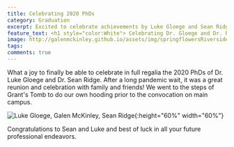 ```yaml
---
title: Celebrating 2020 PhDs
category: Graduation
excerpt: Excited to celebrate achievements by Luke Gloege and Sean Ridge
feature_text: <h1 style="color:White"> Celebrating Dr. Gloege and Dr. Ridge </h1>
image: http://galenmckinley.github.io/assets/img/springflowersRiversidepark2020.jpg
tags: 
comments: true
---
```


What a joy to finally be able to celebrate in full regalia the 2020 PhDs of Dr. Luke Gloege and Dr. Sean Ridge. After a long pandemic wait, it was a great reunion and celebration with family and friends! We went to the steps of Grant's Tomb to do our own hooding prior to the convocation on main campus. 

![Luke Gloege, Galen McKinley, Sean Ridge]({{site.baseurl}}/assets/img/Luke_Sean_Galen_15May2022.jpg){:height="60%" width="60%"} 

Congratulations to Sean and Luke and best of luck in all your future professional endeavors. 